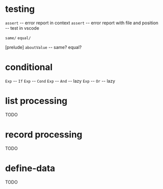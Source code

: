 # testing

`assert` -- error report in context
`assert` -- error report with file and position -- test in vscode

`same/`
`equal/`

[prelude] `aboutValue` -- same? equal?

# conditional

`Exp` -- `If`
`Exp` -- `Cond`
`Exp` -- `And` -- lazy
`Exp` -- `Or` -- lazy

# list processing

TODO

# record processing

TODO

# define-data

TODO
